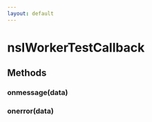 ```yaml
---
layout: default
---
```


# nsIWorkerTestCallback #

## Methods ##

### onmessage(data) ###

### onerror(data) ###
